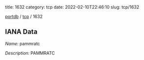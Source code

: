 title: 1632
category: tcp
date: 2022-02-10T22:46:10
slug: tcp/1632

[portdb](/) / [tcp](/category/tcp.html) / 1632


## IANA Data

_Name:_ pammratc

_Description:_ PAMMRATC

